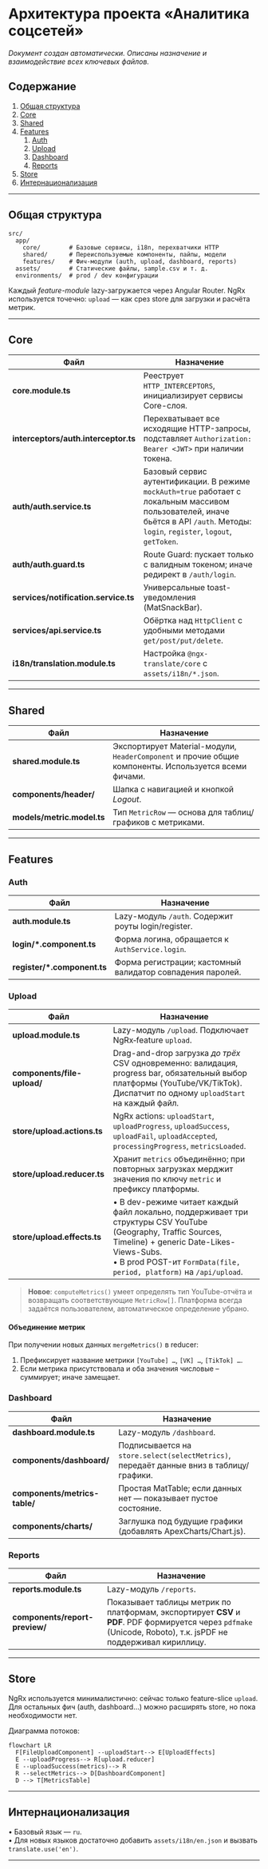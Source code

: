 # Архитектура проекта «Аналитика соцсетей»

_Dокумент создан автоматически. Описаны назначение и взаимодействие всех ключевых файлов._

## Содержание

1. [Общая структура](#общая-структура)
2. [Core](#core)
3. [Shared](#shared)
4. [Features](#features)
   1. [Auth](#auth)
   2. [Upload](#upload)
   3. [Dashboard](#dashboard)
   4. [Reports](#reports)
5. [Store](#store)
6. [Интернационализация](#интернационализация)

---

## Общая структура

```
src/
  app/
    core/        # Базовые сервисы, i18n, перехватчики HTTP
    shared/      # Переиспользуемые компоненты, пайпы, модели
    features/    # Фич-модули (auth, upload, dashboard, reports)
  assets/        # Статические файлы, sample.csv и т. д.
  environments/  # prod / dev конфигурации
```

Каждый *feature-module* lazy-загружается через Angular Router. NgRx используется точечно: `upload` — как срез store для загрузки и расчёта метрик.

---

## Core

| Файл | Назначение |
|------|------------|
| **core.module.ts** | Рееструет `HTTP_INTERCEPTORS`, инициализирует сервисы Core-слоя. |
| **interceptors/auth.interceptor.ts** | Перехватывает все исходящие HTTP-запросы, подставляет `Authorization: Bearer <JWT>` при наличии токена. |
| **auth/auth.service.ts** | Базовый сервис аутентификации. В режиме `mockAuth=true` работает с локальным массивом пользователей, иначе бьётся в API `/auth`. Методы: `login`, `register`, `logout`, `getToken`. |
| **auth/auth.guard.ts** | Route Guard: пускает только с валидным токеном; иначе редирект в `/auth/login`. |
| **services/notification.service.ts** | Универсальные toast-уведомления (MatSnackBar). |
| **services/api.service.ts** | Обёртка над `HttpClient` с удобными методами `get/post/put/delete`. |
| **i18n/translation.module.ts** | Настройка `@ngx-translate/core` с `assets/i18n/*.json`. |

---

## Shared

| Файл | Назначение |
|------|------------|
| **shared.module.ts** | Экспортирует Material-модули, `HeaderComponent` и прочие общие компоненты. Используется всеми фичами. |
| **components/header/** | Шапка с навигацией и кнопкой *Logout*. |
| **models/metric.model.ts** | Тип `MetricRow` — основа для таблиц/графиков с метриками. |

---

## Features

### Auth

| Файл | Назначение |
|------|------------|
| **auth.module.ts** | Lazy-модуль `/auth`. Содержит роуты login/register. |
| **login/*.component.ts** | Форма логина, обращается к `AuthService.login`. |
| **register/*.component.ts** | Форма регистрации; кастомный валидатор совпадения паролей. |

### Upload

| Файл | Назначение |
|------|------------|
| **upload.module.ts** | Lazy-модуль `/upload`. Подключает NgRx‐feature `upload`. |
| **components/file-upload/** | Drag-and-drop загрузка *до трёх* CSV одновременно: валидация, progress bar, обязательный выбор платформы (YouTube/VK/TikTok). Диспатчит по одному `uploadStart` на каждый файл. |
| **store/upload.actions.ts** | NgRx actions: `uploadStart`, `uploadProgress`, `uploadSuccess`, `uploadFail`, `uploadAccepted`, `processingProgress`, `metricsLoaded`. |
| **store/upload.reducer.ts** | Хранит `metrics` объединённо; при повторных загрузках мерджит значения по ключу `metric` и префиксу платформы. |
| **store/upload.effects.ts** | • В dev-режиме читает каждый файл локально, поддерживает три структуры CSV YouTube (Geography, Traffic Sources, Timeline) + generic Date-Likes-Views-Subs. <br>• В prod POST-ит `FormData(file, period, platform)` на `/api/upload`. |

> **Новое**: `computeMetrics()` умеет определять тип YouTube-отчёта и возвращать соответствующие `MetricRow[]`. Платформа всегда задаётся пользователем, автоматическое определение убрано.

#### Объединение метрик
При получении новых данных `mergeMetrics()` в reducer:
1. Префиксирует название метрики `[YouTube] …`, `[VK] …`, `[TikTok] …`.
2. Если метрика присутствовала и оба значения числовые – суммирует; иначе замещает.

### Dashboard

| Файл | Назначение |
|------|------------|
| **dashboard.module.ts** | Lazy-модуль `/dashboard`. |
| **components/dashboard/** | Подписывается на `store.select(selectMetrics)`, передаёт данные вниз в таблицу/графики. |
| **components/metrics-table/** | Простая MatTable; если данных нет — показывает пустое состояние. |
| **components/charts/** | Заглушка под будущие графики (добавлять ApexCharts/Chart.js). |

### Reports

| Файл | Назначение |
|------|------------|
| **reports.module.ts** | Lazy-модуль `/reports`. |
| **components/report-preview/** | Показывает таблицы метрик по платформам, экспортирует **CSV** и **PDF**. PDF формируется через `pdfmake` (Unicode, Roboto), т.к. jsPDF не поддерживал кириллицу. |

---

## Store

NgRx используется минималистично: сейчас только feature-slice `upload`. Для остальных фич (auth, dashboard…) можно расширять store, но пока необходимости нет.

Диаграмма потоков:

```mermaid
flowchart LR
  F[FileUploadComponent] --uploadStart--> E[UploadEffects]
  E --uploadProgress--> R[upload.reducer]
  E --uploadSuccess(metrics)--> R
  R --selectMetrics--> D[DashboardComponent]
  D --> T[MetricsTable]
```

---

## Интернационализация

• Базовый язык — `ru`. <br>• Для новых языков достаточно добавить `assets/i18n/en.json` и вызвать `translate.use('en')`.

---
